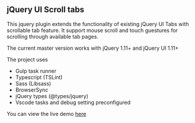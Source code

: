 ## jQuery UI Scroll tabs

This jquery plugin extends the functionality of existing jQuery UI Tabs with scrollable tab feature. It support mouse scroll and touch guestures for scrolling through available tab pages.

The current master version works with jQuery 1.11+ and jQuery UI 1.11+

The project uses
- Gulp task runner
- Typescript (TSLint)
- Sass (Libsass)
- BrowserSync
- jQuery types (@types/jquery)
- Vscode tasks and debug setting preconfigured

You can view the live demo [here](dist/index.html)
